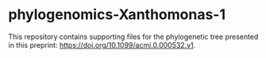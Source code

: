 # phylogenomics-Xanthomonas-1


This repository contains supporting files for the phylogenetic tree presented in this preprint: https://doi.org/10.1099/acmi.0.000532.v1.




